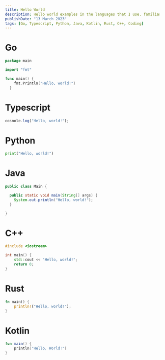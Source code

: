 ```yaml
---
title: Hello World
description: Hello world examples in the languages that I use, familiar with and that I am curious about.
publishDate: "13 March 2023"
tags: [Go, Typescript, Python, Java, Kotlin, Rust, C++, Coding]
---
```


# Go

```go
package main

import "fmt"

func main() {
    fmt.Println("Hello, world!")
  }
```

# Typescript

```ts
cosnole.log("Hello, world!");
```

# Python

```py
print("Hello, world!")
```

# Java

```java
public class Main {

  public static void main(String[] args) {
  	System.out.println("Hello, world!");
  }

}
```

# C++

```cpp
#include <iostream>

int main() {
    std::cout << "Hello, world!";
    return 0;
}
```

# Rust

```rs
fn main() {
	println!("Hello, world!");
}
```

# Kotlin

```kotlin
fun main() {
    println("Hello, World!")
}
```
